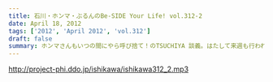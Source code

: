 ```yaml
---
title: 石川・ホンマ・ぶるんのBe-SIDE Your Life! vol.312-2
date: April 18, 2012
tags: ['2012', 'April 2012', 'vol.312']
draft: false
summary: ホンマさんもいつの間にやら呼び捨て！のTSUCHIYA 談義。はたして来週も行われているのでしょうか・・・しかし、石川サン・・・先週は「寝てない」オーラが凄かったです！NAMAE
---
```


http://project-phi.ddo.jp/ishikawa/ishikawa312_2.mp3